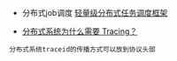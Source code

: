 * 分布式job调度 [轻量级分布式任务调度框架](http://www.xuxueli.com/xxl-job/#/)

* [分布式系统为什么需要 Tracing？](https://www.cnblogs.com/zhengyun_ustc/p/55solution2.html)
```
分布式系统traceid的传播方式可以放到协议头部
```